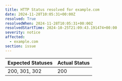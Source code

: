 ```yaml
---
title: HTTP Status resolved for example.com
date: 2024-11-28T10:05:31+00:00Z
resolved: True
resolvedWhen: 2024-11-28T10:05:31+00:00Z
resolvedStartTime: 2024-10-25T21:09:43.191474+00:00
severity: notice
affected:
  - example.com
section: issue
---
```


| Expected Statuses | Actual Status  |
|-------------------|----------------|
| 200, 301, 302 | 200 |
